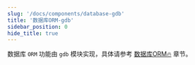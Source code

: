 ```yaml
---
slug: '/docs/components/database-gdb'
title: '数据库ORM-gdb'
sidebar_position: 0
hide_title: true
---
```


数据库 `ORM` 功能由 `gdb` 模块实现，具体请参考 [数据库ORM🔥](../../核心组件/数据库ORM/数据库ORM.md) 章节。